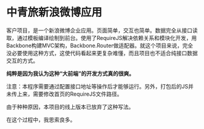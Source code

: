 ﻿中青旅新浪微博应用
====================

客户项目，是一个新浪微博企业应用。页面简单，交互也简单。数据完全从接口读取，通过模板编译绘制到前台。使用了RequireJS解决依赖关系和模块化开发，用Backbone构建MVC架构，Backbone.Router做适配器。就这个项目来说，完全没必要使用这种方式，这使代码看起来更复杂难懂，而且项目也不适合纯接口数据交互的方式。

**纯粹是因为我认为这种“大前端”的开发方式真的很爽。**

注意：本程序需要通过配置接口地址等操作后才能够运行。另外，打包后的JS并未传上来，需要修改首页的RequireJS文件路径。

由于种种原因，本项目的线上版本已放弃了这种写法。

在这个过程中，我思索良多。